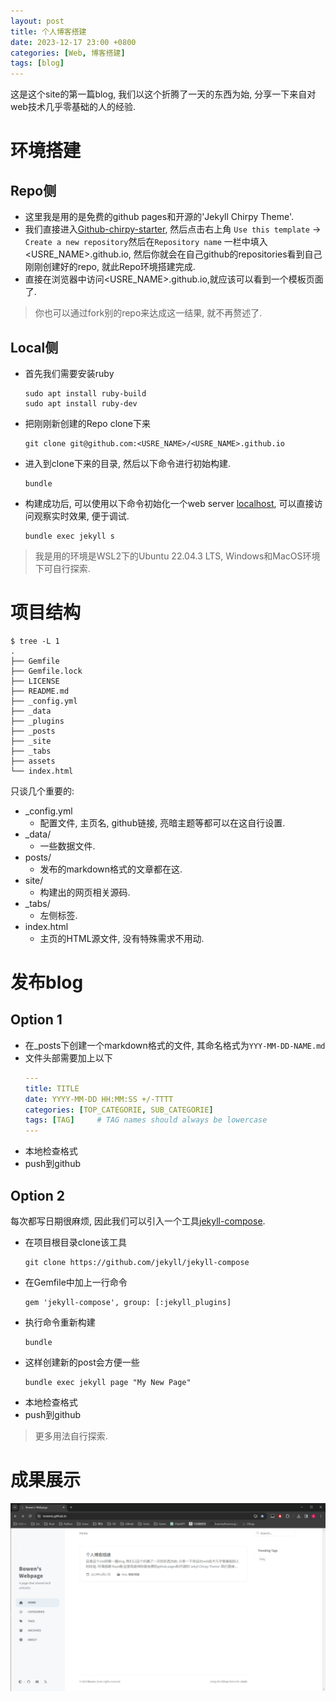 ```yaml
---
layout: post
title: 个人博客搭建
date: 2023-12-17 23:00 +0800
categories: [Web, 博客搭建]
tags: [blog]   
---
```

这是这个site的第一篇blog, 我们以这个折腾了一天的东西为始, 分享一下来自对web技术几乎零基础的人的经验.

# 环境搭建
## Repo侧
- 这里我是用的是免费的github pages和开源的'Jekyll Chirpy Theme'.
- 我们直接进入[Github-chirpy-starter](https://github.com/cotes2020/chirpy-starter), 然后点击右上角 `Use this template` -> `Create a new repository`然后在`Repository name` 一栏中填入<USRE_NAME>.github.io, 然后你就会在自己github的repositories看到自己刚刚创建好的repo, 就此Repo环境搭建完成.
- 直接在浏览器中访问<USRE_NAME>.github.io,就应该可以看到一个模板页面了.

> 你也可以通过fork别的repo来达成这一结果, 就不再赘述了.

## Local侧
- 首先我们需要安装ruby
    ```shell
    sudo apt install ruby-build
    sudo apt install ruby-dev
    ```
- 把刚刚新创建的Repo clone下来
    ```shell
    git clone git@github.com:<USRE_NAME>/<USRE_NAME>.github.io
    ```
- 进入到clone下来的目录, 然后以下命令进行初始构建.
    ```shell
    bundle
    ```
- 构建成功后, 可以使用以下命令初始化一个web server [localhost](http://127.0.0.1:4000/), 可以直接访问观察实时效果, 便于调试.
    ```shell
    bundle exec jekyll s
    ```

>我是用的环境是WSL2下的Ubuntu 22.04.3 LTS, Windows和MacOS环境下可自行探索.

# 项目结构
```shell
$ tree -L 1
.
├── Gemfile
├── Gemfile.lock
├── LICENSE
├── README.md
├── _config.yml
├── _data
├── _plugins
├── _posts
├── _site
├── _tabs
├── assets
└── index.html
```
只谈几个重要的:
- _config.yml 
    - 配置文件, 主页名, github链接, 亮暗主题等都可以在这自行设置.
- _data/ 
    - 一些数据文件.
- posts/ 
    - 发布的markdown格式的文章都在这.
- site/ 
    - 构建出的网页相关源码.
- _tabs/ 
    - 左侧标签.
- index.html
    - 主页的HTML源文件, 没有特殊需求不用动.

# 发布blog
## Option 1
- 在_posts下创建一个markdown格式的文件, 其命名格式为`YYY-MM-DD-NAME.md`
- 文件头部需要加上以下
    ```yaml
    ---
    title: TITLE
    date: YYYY-MM-DD HH:MM:SS +/-TTTT
    categories: [TOP_CATEGORIE, SUB_CATEGORIE]
    tags: [TAG]     # TAG names should always be lowercase
    ---
    ```
- 本地检查格式
- push到github

## Option 2
每次都写日期很麻烦, 因此我们可以引入一个工具[jekyll-compose](https://github.com/jekyll/jekyll-compose).
- 在项目根目录clone该工具
    ```shell
    git clone https://github.com/jekyll/jekyll-compose
    ```
- 在Gemfile中加上一行命令
    ```shell
    gem 'jekyll-compose', group: [:jekyll_plugins]
    ```
- 执行命令重新构建
    ```shell
    bundle
    ```
- 这样创建新的post会方便一些
    ```shell
    bundle exec jekyll page "My New Page"
    ```
- 本地检查格式
- push到github

> 更多用法自行探索.

# 成果展示
![Alt text](../_data/images/2023-12-17-build-blog_1.png)